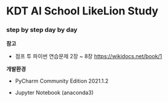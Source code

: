 # KDT AI School LikeLion Study
### step by step day by day

**참고**

   * 점프 투 파이썬 연습문제 2장 ~ 8장 https://wikidocs.net/book/1 

**개발환경**
   
   * PyCharm Community Edition 2021.1.2
   
   * Jupyter Notebook (anaconda3)
